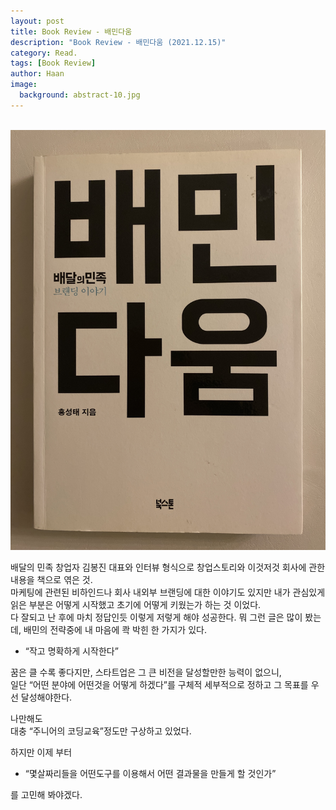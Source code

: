 ```yaml
---
layout: post
title: Book Review - 배민다움
description: "Book Review - 배민다움 (2021.12.15)" 
category: Read.
tags: [Book Review]
author: Haan
image:
  background: abstract-10.jpg
---
```

<br/>

<img src="/assets/img/BR_211215.jpg">

배달의 민족 창업자 김봉진 대표와 인터뷰 형식으로 창업스토리와 이것저것 회사에 관한 내용을 책으로 엮은 것.    
마케팅에 관련된 비하인드나 회사 내외부 브랜딩에 대한 이야기도 있지만 내가 관심있게 읽은 부분은 어떻게 시작했고 초기에 어떻게 키웠는가 하는 것 이었다.    
다 잘되고 난 후에 마치 정답인듯 이렇게 저렇게 해야 성공한다. 뭐 그런 글은 많이 봤는데, 
배민의 전략중에 내 마음에 콱 박힌 한 가지가 있다.    
   
  * “작고 명확하게 시작한다”   
   
꿈은 클 수록 좋다지만, 스타트업은 그 큰 비전을 달성할만한 능력이 없으니,   
일단 “어떤 분야에 어떤것을 어떻게 하겠다”를 구체적 세부적으로 정하고 그 목표를 우선 달성해야한다.   
   
나만해도    
대충 “주니어의 코딩교육”정도만 구상하고 있었다.    
   
하지만 이제 부터    
  * “몇살짜리들을 어떤도구를 이용해서 어떤 결과물을 만들게 할 것인가”    
   
를 고민해 봐야겠다.    
